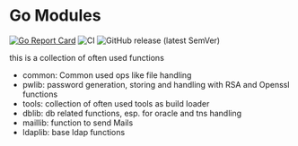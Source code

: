 # Go Modules

[![Go Report Card](https://goreportcard.com/badge/github.com/tommi2day/gomodules)](https://goreportcard.com/report/github.com/tommi2day/gomodules) 
![CI](https://github.com/tommi2day/gomodules/actions/workflows/main.yml/badge.svg)
![GitHub release (latest SemVer)](https://img.shields.io/github/v/release/tommi2day/gomodules)

this is a collection of often used functions

- common: Common used ops like file handling
- pwlib: password generation, storing and handling with RSA and Openssl functions
- tools: collection of often used tools as build loader
- dblib: db related functions, esp. for oracle and tns handling
- maillib: function to send Mails
- ldaplib: base ldap functions

